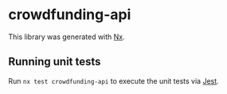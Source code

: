 # crowdfunding-api

This library was generated with [Nx](https://nx.dev).

## Running unit tests

Run `nx test crowdfunding-api` to execute the unit tests via [Jest](https://jestjs.io).
